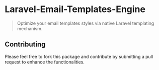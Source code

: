 # Laravel-Email-Templates-Engine
> Optimize your email templates styles via native Laravel templating mechanism.

## Contributing

Please feel free to fork this package and contribute by submitting a pull request to enhance the functionalities.